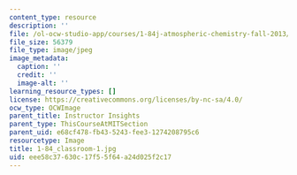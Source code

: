 ```yaml
---
content_type: resource
description: ''
file: /ol-ocw-studio-app/courses/1-84j-atmospheric-chemistry-fall-2013/eee58c37630c17f55f64a24d025f2c17_1-84_classroom-1.jpg
file_size: 56379
file_type: image/jpeg
image_metadata:
  caption: ''
  credit: ''
  image-alt: ''
learning_resource_types: []
license: https://creativecommons.org/licenses/by-nc-sa/4.0/
ocw_type: OCWImage
parent_title: Instructor Insights
parent_type: ThisCourseAtMITSection
parent_uid: e68cf478-fb43-5243-fee3-1274208795c6
resourcetype: Image
title: 1-84_classroom-1.jpg
uid: eee58c37-630c-17f5-5f64-a24d025f2c17
---
```

